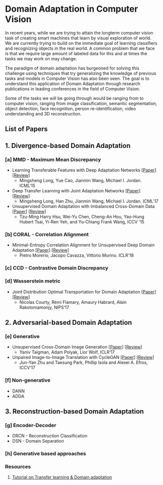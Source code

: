# Domain Adaptation in Computer Vision


In recent years, while we are trying to attain the longterm computer vision task of creating smart machines that learn by visual exploration of world. We are currently trying to build on the immediate goal of learning classifiers and recognizing objects in the real world. A common problem that we face is that we require large amount of labeled data for this and at times the tasks we may work on may change. 

The paradigm of domain adaptation has burgeoned for solving this challenge using techniques that try generalizing the knowledge of previous tasks and models in Computer Vision has also been seen. The goal is to understand this application of Domain Adaptation through research publications in leading conferences in the field of Computer Vision.

Some of the tasks we will be going through would be ranging from to computer vision, ranging from image classification, semantic segmentation, object detection, face recognition, person re-identification, video understanding and 3D reconstruction.

## List of Papers
## 1. Divergence-based Domain Adaptation
### [a] MMD - Maximum Mean Discrepancy
- Learning Transferable Features with Deep Adaptation Networks [[Paper](https://arxiv.org/abs/1502.02791)] [[Review](https://github.com/tarujg/domain-adaptation-papers/blob/master/reviews/deep-adaptation-network.md)]
	- Mingsheng Long, Yue Cao, Jianmin Wang, Michael I. Jordan. ICML'15 
- Deep Transfer Learning with Joint Adaptation Networks [[Paper](https://arxiv.org/abs/1605.06636)] [[Review](https://github.com/tarujg/domain-adaptation-papers/blob/master/reviews/joint-adaptation-network.md)]
	- Mingsheng Long, Han Zhu, Jianmin Wang, Michael I. Jordan. ICML'17
- Unsupervised Domain Adaptation with Imbalanced Cross-Domain Data [[Paper](https://ieeexplore.ieee.org/document/7410826)] [[Review](https://github.com/tarujg/domain-adaptation-papers/blob/master/reviews/imbalanced-cross-domain.md)]
	- Tzu-Ming Harry Hsu, Wei-Yu Chen, Cheng-An Hou, Yao-Hung Hubert Tsai, Yi-Ren Yeh, and Yu-Chiang Frank Wang, ICCV '15

### [b] CORAL - Correlation Alignment
- Minimal-Entropy Correlation Alignment for Unsupervised Deep Domain Adaptation [[Paper](https://arxiv.org/abs/1711.10288)] [[Review](https://github.com/tarujg/domain-adaptation-papers/blob/master/reviews/min-entropy-coral.md)]
	- Pietro Morerio, Jacopo Cavazza, Vittorio Murino. ICLR'18 

### [c] CCD - Contrastive Domain Discrepancy
### [d] Wasserstein metric
- Joint Distribution Optimal Transportation for Domain Adaptation [[Paper](https://arxiv.org/abs/1705.08848)] [[Review](https://github.com/tarujg/domain-adaptation-papers/blob/master/reviews/joint-optimal-transport.md)]
	- Nicolas Courty, Rémi Flamary, Amaury Habrard, Alain Rakotomamonjy, NIPS‘17


## 2. Adversarial-based Domain Adaptation
### [e] Generative
- Unsupervised Cross-Domain Image Generation [[Paper](https://arxiv.org/abs/1611.02200)] [[Review](https://github.com/tarujg/domain-adaptation-papers/blob/master/reviews/cross-domain-image-gen.md)]
	- Yaniv Taigman, Adam Polyak, Lior Wolf, ICLR‘17
- Unpaired Image-to-Image Translation with CycleGAN [[Paper](https://arxiv.org/abs/1703.10593)] [[Review](https://github.com/tarujg/domain-adaptation-papers/blob/master/reviews/cycle-gans.md)]
	- Jun-Yan Zhu and Taesung Park, Phillip Isola and Alexei A. Efros, ICCV‘17
### [f] Non-generative
- DANN
- ADDA
    
## 3. Reconstruction-based Domain Adaptation
### [g] Encoder-Decoder
- DRCN - Reconstruction Classification
- DSN - Domain Separation
### [h] Generative based approaches

### Resources
1. [Tutorial on Transfer learning & Domain adaptation](https://www.youtube.com/watch?v=MIsSuWsZtKE)
